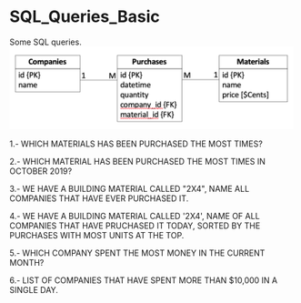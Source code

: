 # SQL_Queries_Basic
Some SQL queries.
<img src="image/Screen%20Shot%202020-05-14%20at%2010.28.22.png" width="500" height="145" />

1.- WHICH MATERIALS HAS BEEN PURCHASED THE MOST TIMES?

2.- WHICH MATERIAL HAS BEEN PURCHASED THE MOST TIMES IN OCTOBER 2019?

3.- WE HAVE A BUILDING MATERIAL CALLED "2X4", NAME ALL COMPANIES THAT HAVE EVER PURCHASED IT.

4.- WE HAVE A BUILDING MATERIAL CALLED '2X4', NAME OF ALL COMPANIES THAT HAVE PRUCHASED IT TODAY, SORTED BY THE PURCHASES WITH MOST UNITS AT THE TOP.

5.- WHICH COMPANY SPENT THE MOST MONEY IN THE CURRENT MONTH?

6.- LIST OF COMPANIES THAT HAVE SPENT MORE THAN $10,000 IN A SINGLE DAY.
